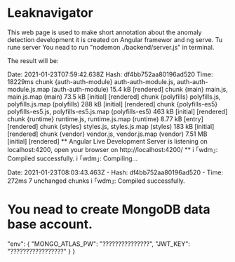 # Leaknavigator
This web page is used to make short annotation about the anomaly detection development
it is created on Angular framewor and ng serve.
Tu rune server You nead to run "nodemon ./backend/server.js" in terminal.

The result will be:

Date: 2021-01-23T07:59:42.638Z
Hash: df4bb752aa80196ad520
Time: 18229ms
chunk {auth-auth-module} auth-auth-module.js, auth-auth-module.js.map (auth-auth-module) 15.4 kB  [rendered]
chunk {main} main.js, main.js.map (main) 73.5 kB [initial] [rendered]
chunk {polyfills} polyfills.js, polyfills.js.map (polyfills) 288 kB [initial] [rendered]
chunk {polyfills-es5} polyfills-es5.js, polyfills-es5.js.map (polyfills-es5) 463 kB [initial] [rendered]
chunk {runtime} runtime.js, runtime.js.map (runtime) 8.77 kB [entry] [rendered]
chunk {styles} styles.js, styles.js.map (styles) 183 kB [initial] [rendered]
chunk {vendor} vendor.js, vendor.js.map (vendor) 7.51 MB [initial] [rendered]
** Angular Live Development Server is listening on localhost:4200, open your browser on http://localhost:4200/ **
i ｢wdm｣: Compiled successfully.
i ｢wdm｣: Compiling...

Date: 2021-01-23T08:03:43.463Z - Hash: df4bb752aa80196ad520 - Time: 272ms
7 unchanged chunks
i ｢wdm｣: Compiled successfully.

# You nead to create MongoDB data base account.


  "env": {
    "MONGO_ATLAS_PW": "???????????????",
    "JWT_KEY": "?????????????????"
  }
}

